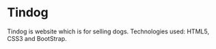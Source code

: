 # Tindog
Tindog is website which is for selling dogs. Technologies used:  HTML5, CSS3 and BootStrap.
